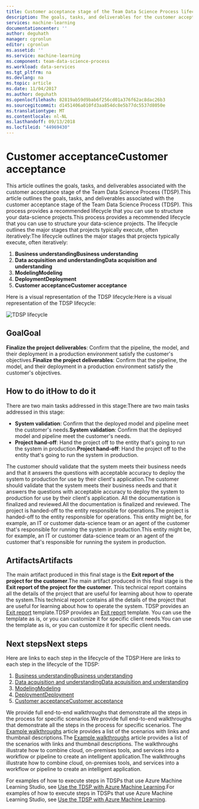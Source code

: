 ```yaml
---
title: Customer acceptance stage of the Team Data Science Process lifecycle - Azure | Microsoft Docs
description: The goals, tasks, and deliverables for the customer acceptance stage of your data-science projects
services: machine-learning
documentationcenter: ''
author: deguhath
manager: cgronlun
editor: cgronlun
ms.assetid: ''
ms.service: machine-learning
ms.component: team-data-science-process
ms.workload: data-services
ms.tgt_pltfrm: na
ms.devlang: na
ms.topic: article
ms.date: 11/04/2017
ms.author: deguhath
ms.openlocfilehash: 82819ab59d9bab6f256cd01a376f62ac8dac26b3
ms.sourcegitcommit: d1451406a010fd3aa854dc8e5b77dc5537d8050e
ms.translationtype: MT
ms.contentlocale: nl-NL
ms.lasthandoff: 09/13/2018
ms.locfileid: "44969430"
---
```

# <a name="customer-acceptance"></a><span data-ttu-id="62c03-103">Customer acceptance</span><span class="sxs-lookup"><span data-stu-id="62c03-103">Customer acceptance</span></span>

<span data-ttu-id="62c03-104">This article outlines the goals, tasks, and deliverables associated with the customer acceptance stage of the Team Data Science Process (TDSP).</span><span class="sxs-lookup"><span data-stu-id="62c03-104">This article outlines the goals, tasks, and deliverables associated with the customer acceptance stage of the Team Data Science Process (TDSP).</span></span> <span data-ttu-id="62c03-105">This process provides a recommended lifecycle that you can use to structure your data-science projects.</span><span class="sxs-lookup"><span data-stu-id="62c03-105">This process provides a recommended lifecycle that you can use to structure your data-science projects.</span></span> <span data-ttu-id="62c03-106">The lifecycle outlines the major stages that projects typically execute, often iteratively:</span><span class="sxs-lookup"><span data-stu-id="62c03-106">The lifecycle outlines the major stages that projects typically execute, often iteratively:</span></span>

   1. <span data-ttu-id="62c03-107">**Business understanding**</span><span class="sxs-lookup"><span data-stu-id="62c03-107">**Business understanding**</span></span>
   2. <span data-ttu-id="62c03-108">**Data acquisition and understanding**</span><span class="sxs-lookup"><span data-stu-id="62c03-108">**Data acquisition and understanding**</span></span>
   3. <span data-ttu-id="62c03-109">**Modeling**</span><span class="sxs-lookup"><span data-stu-id="62c03-109">**Modeling**</span></span>
   4. <span data-ttu-id="62c03-110">**Deployment**</span><span class="sxs-lookup"><span data-stu-id="62c03-110">**Deployment**</span></span>
   5. <span data-ttu-id="62c03-111">**Customer acceptance**</span><span class="sxs-lookup"><span data-stu-id="62c03-111">**Customer acceptance**</span></span>

<span data-ttu-id="62c03-112">Here is a visual representation of the TDSP lifecycle:</span><span class="sxs-lookup"><span data-stu-id="62c03-112">Here is a visual representation of the TDSP lifecycle:</span></span> 

![TDSP lifecycle](./media/lifecycle/tdsp-lifecycle2.png) 


## <a name="goal"></a><span data-ttu-id="62c03-114">Goal</span><span class="sxs-lookup"><span data-stu-id="62c03-114">Goal</span></span>
<span data-ttu-id="62c03-115">**Finalize the project deliverables**: Confirm that the pipeline, the model, and their deployment in a production environment satisfy the customer's objectives.</span><span class="sxs-lookup"><span data-stu-id="62c03-115">**Finalize the project deliverables**: Confirm that the pipeline, the model, and their deployment in a production environment satisfy the customer's objectives.</span></span>

## <a name="how-to-do-it"></a><span data-ttu-id="62c03-116">How to do it</span><span class="sxs-lookup"><span data-stu-id="62c03-116">How to do it</span></span>
<span data-ttu-id="62c03-117">There are two main tasks addressed in this stage:</span><span class="sxs-lookup"><span data-stu-id="62c03-117">There are two main tasks addressed in this stage:</span></span>

   * <span data-ttu-id="62c03-118">**System validation**: Confirm that the deployed model and pipeline meet the customer's needs.</span><span class="sxs-lookup"><span data-stu-id="62c03-118">**System validation**: Confirm that the deployed model and pipeline meet the customer's needs.</span></span>
   * <span data-ttu-id="62c03-119">**Project hand-off**: Hand the project off to the entity that's going to run the system in production.</span><span class="sxs-lookup"><span data-stu-id="62c03-119">**Project hand-off**: Hand the project off to the entity that's going to run the system in production.</span></span>

<span data-ttu-id="62c03-120">The customer should validate that the system meets their business needs and that it answers the questions with acceptable accuracy to deploy the system to production for use by their client's application.</span><span class="sxs-lookup"><span data-stu-id="62c03-120">The customer should validate that the system meets their business needs and that it answers the questions with acceptable accuracy to deploy the system to production for use by their client's application.</span></span> <span data-ttu-id="62c03-121">All the documentation is finalized and reviewed.</span><span class="sxs-lookup"><span data-stu-id="62c03-121">All the documentation is finalized and reviewed.</span></span> <span data-ttu-id="62c03-122">The project is handed-off to the entity responsible for operations.</span><span class="sxs-lookup"><span data-stu-id="62c03-122">The project is handed-off to the entity responsible for operations.</span></span> <span data-ttu-id="62c03-123">This entity might be, for example, an IT or customer data-science team or an agent of the customer that's responsible for running the system in production.</span><span class="sxs-lookup"><span data-stu-id="62c03-123">This entity might be, for example, an IT or customer data-science team or an agent of the customer that's responsible for running the system in production.</span></span> 

## <a name="artifacts"></a><span data-ttu-id="62c03-124">Artifacts</span><span class="sxs-lookup"><span data-stu-id="62c03-124">Artifacts</span></span>
<span data-ttu-id="62c03-125">The main artifact produced in this final stage is the **Exit report of the project for the customer**.</span><span class="sxs-lookup"><span data-stu-id="62c03-125">The main artifact produced in this final stage is the **Exit report of the project for the customer**.</span></span> <span data-ttu-id="62c03-126">This technical report contains all the details of the project that are useful for learning about how to operate the system.</span><span class="sxs-lookup"><span data-stu-id="62c03-126">This technical report contains all the details of the project that are useful for learning about how to operate the system.</span></span> <span data-ttu-id="62c03-127">TDSP provides an [Exit report](https://github.com/Azure/Azure-TDSP-ProjectTemplate/blob/master/Docs/Project/Exit%20Report.md) template.</span><span class="sxs-lookup"><span data-stu-id="62c03-127">TDSP provides an [Exit report](https://github.com/Azure/Azure-TDSP-ProjectTemplate/blob/master/Docs/Project/Exit%20Report.md) template.</span></span> <span data-ttu-id="62c03-128">You can use the template as is, or you can customize it for specific client needs.</span><span class="sxs-lookup"><span data-stu-id="62c03-128">You can use the template as is, or you can customize it for specific client needs.</span></span> 


## <a name="next-steps"></a><span data-ttu-id="62c03-129">Next steps</span><span class="sxs-lookup"><span data-stu-id="62c03-129">Next steps</span></span>

<span data-ttu-id="62c03-130">Here are links to each step in the lifecycle of the TDSP:</span><span class="sxs-lookup"><span data-stu-id="62c03-130">Here are links to each step in the lifecycle of the TDSP:</span></span>

   1. [<span data-ttu-id="62c03-131">Business understanding</span><span class="sxs-lookup"><span data-stu-id="62c03-131">Business understanding</span></span>](lifecycle-business-understanding.md)
   2. [<span data-ttu-id="62c03-132">Data acquisition and understanding</span><span class="sxs-lookup"><span data-stu-id="62c03-132">Data acquisition and understanding</span></span>](lifecycle-data.md)
   3. [<span data-ttu-id="62c03-133">Modeling</span><span class="sxs-lookup"><span data-stu-id="62c03-133">Modeling</span></span>](lifecycle-modeling.md)
   4. [<span data-ttu-id="62c03-134">Deployment</span><span class="sxs-lookup"><span data-stu-id="62c03-134">Deployment</span></span>](lifecycle-deployment.md)
   5. [<span data-ttu-id="62c03-135">Customer acceptance</span><span class="sxs-lookup"><span data-stu-id="62c03-135">Customer acceptance</span></span>](lifecycle-acceptance.md)

<span data-ttu-id="62c03-136">We provide full end-to-end walkthroughs that demonstrate all the steps in the process for specific scenarios.</span><span class="sxs-lookup"><span data-stu-id="62c03-136">We provide full end-to-end walkthroughs that demonstrate all the steps in the process for specific scenarios.</span></span> <span data-ttu-id="62c03-137">The [Example walkthroughs](walkthroughs.md) article provides a list of the scenarios with links and thumbnail descriptions.</span><span class="sxs-lookup"><span data-stu-id="62c03-137">The [Example walkthroughs](walkthroughs.md) article provides a list of the scenarios with links and thumbnail descriptions.</span></span> <span data-ttu-id="62c03-138">The walkthroughs illustrate how to combine cloud, on-premises tools, and services into a workflow or pipeline to create an intelligent application.</span><span class="sxs-lookup"><span data-stu-id="62c03-138">The walkthroughs illustrate how to combine cloud, on-premises tools, and services into a workflow or pipeline to create an intelligent application.</span></span> 

<span data-ttu-id="62c03-139">For examples of how to execute steps in TDSPs that use Azure Machine Learning Studio, see [Use the TDSP with Azure Machine Learning](http://aka.ms/datascienceprocess).</span><span class="sxs-lookup"><span data-stu-id="62c03-139">For examples of how to execute steps in TDSPs that use Azure Machine Learning Studio, see [Use the TDSP with Azure Machine Learning](http://aka.ms/datascienceprocess).</span></span>
